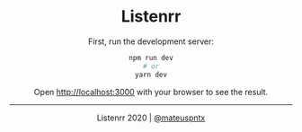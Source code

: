 <div align="center">

# Listenrr

First, run the development server:

```bash
npm run dev
# or
yarn dev
```

Open [http://localhost:3000](http://localhost:3000) with your browser to see the result.

<hr/>

Listenrr 2020 | [@mateuspntx](https://github.com/mateuspntx)

</div>
